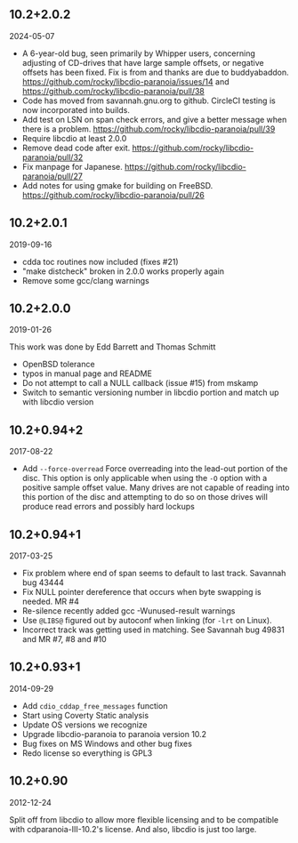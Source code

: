 10.2+2.0.2
----------
2024-05-07

- A 6-year-old bug, seen primarily by Whipper users, concerning
  adjusting of CD-drives that have large sample offsets, or negative
  offsets has been fixed.  Fix is from and thanks are due to
  buddyabaddon.
  https://github.com/rocky/libcdio-paranoia/issues/14 and
  https://github.com/rocky/libcdio-paranoia/pull/38
- Code has moved from savannah.gnu.org to github. CircleCI
  testing is now incorporated into builds.
- Add test on LSN on span check errors, and give a better
  message when there is a problem. https://github.com/rocky/libcdio-paranoia/pull/39
- Require libcdio at least 2.0.0
- Remove dead code after exit. https://github.com/rocky/libcdio-paranoia/pull/32
- Fix manpage for Japanese. https://github.com/rocky/libcdio-paranoia/pull/27
- Add notes for using gmake for building on FreeBSD. https://github.com/rocky/libcdio-paranoia/pull/26


10.2+2.0.1
----------
2019-09-16

- cdda toc routines now included (fixes #21)
- "make distcheck" broken in 2.0.0 works properly again
- Remove some gcc/clang warnings


10.2+2.0.0
----------
2019-01-26

  This work was done by Edd Barrett and Thomas Schmitt
- OpenBSD tolerance
- typos in manual page and README
- Do not attempt to call a NULL callback (issue #15) from mskamp
- Switch to semantic versioning number in libcdio portion and match
  up with libcdio version

10.2+0.94+2
-----------
2017-08-22

- Add `--force-overread`
  Force overreading into the lead-out portion of the disc. This option
  is only applicable when using the `-O` option with a positive sample
  offset value. Many drives are not capable of reading into this
  portion of the disc and attempting to do so on those drives will
  produce read errors and possibly hard lockups

10.2+0.94+1
-----------
2017-03-25

- Fix problem where end of span seems to default to last track. Savannah bug 43444
- Fix NULL pointer dereference that occurs when byte swapping is
  needed. MR #4
- Re-silence recently added gcc -Wunused-result warnings
- Use `@LIBS@` figured out by autoconf when linking (for `-lrt` on Linux).
- Incorrect track was getting used in matching. See
  Savannah bug 49831 and MR #7, #8 and #10

10.2+0.93+1
-----------
2014-09-29

- Add `cdio_cddap_free_messages` function
- Start using Coverty Static analysis
- Update OS versions we recognize
- Upgrade libcdio-paranoia to paranoia version 10.2
- Bug fixes on MS Windows and other bug fixes
- Redo license so everything is GPL3

10.2+0.90
---------
2012-12-24

Split off from libcdio to allow more flexible licensing and to be compatible
with cdparanoia-III-10.2's license. And also, libcdio is just too large.
